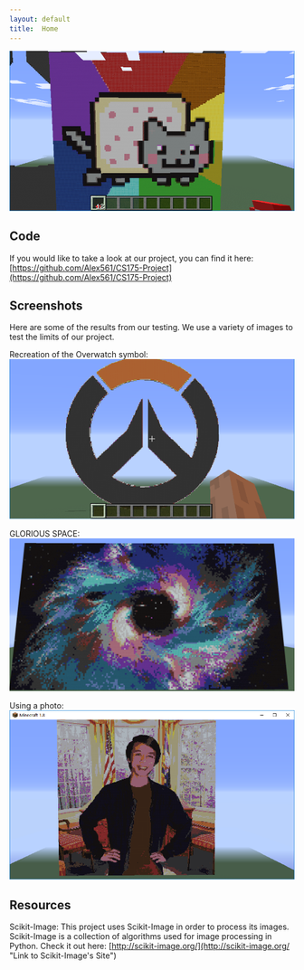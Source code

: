 ```yaml
---
layout: default
title:  Home
---
```


![](image1.png)

## Code
If you would like to take a look at our project, you can find it here:
[https://github.com/Alex561/CS175-Project](https://github.com/Alex561/CS175-Project)

## Screenshots
Here are some of the results from our testing. We use a variety of images to test the limits of our project.

Recreation of the Overwatch symbol:
![](image2.png)

GLORIOUS SPACE:
![](image3.png)

Using a photo:
![](image4.png)



## Resources
Scikit-Image:
This project uses Scikit-Image in order to process its images. Scikit-Image is a collection of algorithms used for image processing in Python. Check it out here:
[http://scikit-image.org/](http://scikit-image.org/ "Link to Scikit-Image's Site")
